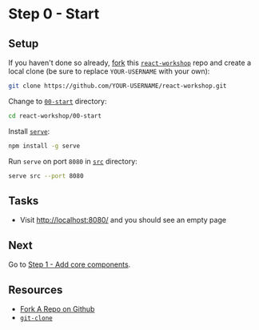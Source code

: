 # Step 0 - Start

## Setup

If you haven't done so already, [fork](https://help.github.com/articles/fork-a-repo/) this [`react-workshop`](https://github.com/benmvp/react-workshop) repo and create a local clone (be sure to replace `YOUR-USERNAME` with your own):

```sh
git clone https://github.com/YOUR-USERNAME/react-workshop.git
```

Change to [`00-start`](https://github.com/benmvp/react-workshop/tree/master/00-start) directory:

```sh
cd react-workshop/00-start
```

Install [`serve`](https://github.com/tj/serve):

```sh
npm install -g serve
```

Run `serve` on port `8080` in [`src`](src/) directory:

```sh
serve src --port 8080
```

## Tasks

- Visit [http://localhost:8080/](http://localhost:8080/) and you should see an empty page

## Next

Go to [Step 1 - Add core components](https://github.com/benmvp/react-workshop/tree/master/01-core-components).

## Resources

- [Fork A Repo on Github](https://help.github.com/articles/fork-a-repo/)
- [`git-clone`](https://git-scm.com/docs/git-clone)

